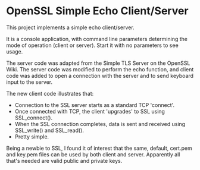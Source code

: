 OpenSSL Simple Echo Client/Server
=================================

This project implements a simple echo client/server.

It is a console application, with command line parameters determining the mode
of operation (client or server). Start it with no parameters to see usage.

The server code was adapted from the Simple TLS Server on the OpenSSL Wiki.
The server code was modified to perform the echo function, and client code
was added to open a connection with the server and to send keyboard input
to the server.

The new client code illustrates that:

- Connection to the SSL server starts as a standard TCP 'connect'.
- Once connected with TCP, the client 'upgrades' to SSL using
  SSL_connect().
- When the SSL connection completes, data is sent and received using
  SSL_write() and SSL_read().
- Pretty simple.

Being a newbie to SSL, I found it of interest that the same, default, cert.pem
and key.pem files can be used by both client and server. Apparently all that's
needed are valid public and private keys.
